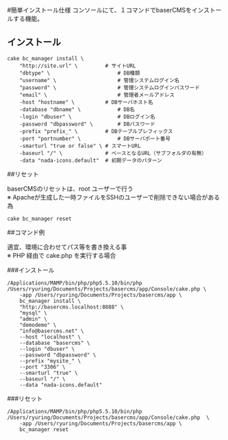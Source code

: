#簡単インストール仕様
コンソールにて、１コマンドでbaserCMSをインストールする機能。

## インストール

```
cake bc_manager install \
	"http://site.url" \			# サイトURL
	"dbtype" \						# DB種類
	"username" \					# 管理システムログイン名
	"password" \					# 管理システムログインパスワード
	"email" \						# 管理者メールアドレス
	-host "hostname" \			# DBサーバホスト名
	-database "dbname" \			# DB名
	-login "dbuser" \				# DBログイン名
	-password "dbpassword" \		# DBパスワード
	-prefix "prefix_" \			# DBテーブルプレフィックス
	-port "portnumber" \			# DBサーバポート番号
	-smarturl "true or false" \	# スマートURL
	-baseurl "/" \				# ベースとなるURL（サブフォルダの有無）
	-data "nada-icons.default"	# 初期データのパターン
```

##リセット

baserCMSのリセットは、root ユーザーで行う  
※ Apacheが生成した一時ファイルをSSHのユーザーで削除できない場合がある為

```
cake bc_manager reset
```

##コマンド例

適宜、環境に合わせてパス等を書き換える事  
※ PHP 経由で cake.php を実行する場合

###インストール

```
/Applications/MAMP/bin/php/php5.5.10/bin/php /Users/ryuring/Documents/Projects/basercms/app/Console/cake.php \
	-app /Users/ryuring/Documents/Projects/basercms/app \
	bc_manager install \
	"http://basercms.localhost:8888" \
	"mysql" \
	"admin" \
	"demodemo" \
	"info@basercms.net" \
	--host "localhost" \
	--database "basercms" \
	--login "dbuser" \
	--password "dbpassword" \
	--prefix "mysite_" \
	--port "3306" \
	--smarturl "true" \
	--baseurl "/" \
	--data "nada-icons.default" 
```


###リセット

```
/Applications/MAMP/bin/php/php5.5.10/bin/php /Users/ryuring/Documents/Projects/basercms/app/Console/cake.php  \
	-app /Users/ryuring/Documents/Projects/basercms/app \
	bc_manager reset
```


